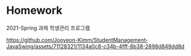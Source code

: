 # Homework
2021-Spring 과제
학생관리 프로그램

https://github.com/Jooyeon-Kimm/StudentManagement-JavaSwing/assets/71128321/1134a0c8-c34b-4fff-8b38-2898d849dd8d
